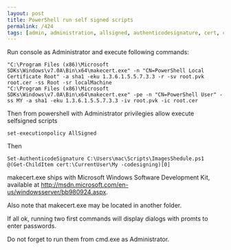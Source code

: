 ```yaml
---
layout: post
title: PowerShell run self signed scripts
permalink: /424
tags: [admin, administration, allsigned, authenticodesignature, cert, certificate, cmd, executionpolicy, makecert, powershell, ps, ps1, shell, sign]
---
```


Run console as Administrator and execute following commands:

    "C:\Program Files (x86)\Microsoft SDKs\Windows\v7.0A\Bin\x64\makecert.exe" -n "CN=PowerShell Local Certificate Root" -a sha1 -eku 1.3.6.1.5.5.7.3.3 -r -sv root.pvk root.cer -ss Root -sr localMachine
    "C:\Program Files (x86)\Microsoft SDKs\Windows\v7.0A\Bin\x64\makecert.exe" -pe -n "CN=PowerShell User" -ss MY -a sha1 -eku 1.3.6.1.5.5.7.3.3 -iv root.pvk -ic root.cer

Then from powershell with Administrator privilegies allow execute selfsigned scripts

    set-executionpolicy AllSigned

Then

    Set-AuthenticodeSignature C:\Users\mac\Scripts\ImagesShedule.ps1 @(Get-ChildItem cert:\CurrentUser\My -codesigning)[0]

makecert.exe ships with Microsoft Windows Software Development Kit, available at http://msdn.microsoft.com/en-us/windowsserver/bb980924.aspx.

Also note that makecert.exe may be located in another folder.

If all ok, running two first commands will display dialogs with promts to enter passwords.

Do not forget to run them from cmd.exe as Administrator.
